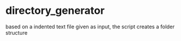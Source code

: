 # directory_generator
based on a indented text file given as input, the script creates a folder structure
